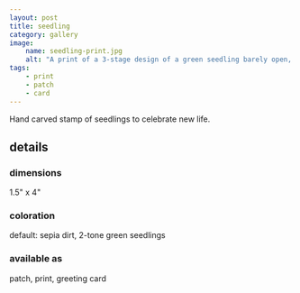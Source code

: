 ```yaml
---
layout: post
title: seedling
category: gallery
image: 
    name: seedling-print.jpg
    alt: "A print of a 3-stage design of a green seedling barely open, starting to straighten up, and growing strong, with little piles of dirt beneath each one."
tags:
    - print
    - patch
    - card
---
```


Hand carved stamp of seedlings to celebrate new life.

## details

### dimensions

1.5" x 4"

### coloration

default: sepia dirt, 2-tone green seedlings

### available as

patch, print, greeting card
